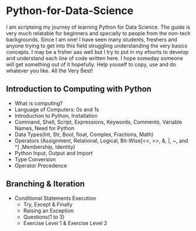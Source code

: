 # Python-for-Data-Science
I am scripteing my journey of learning Python for Data Science. The guide is very much relatable for beginners and specially to people from the non-tech backgrounds. Since I am one! I have seen many students, freshers and anyone trying to get into this field struggling understanding the very basics concepts. I may be a frsher aas well but I try to put in my efoorts to develop and understand each line of code written here. I hope someday someone will get something out of it hopefully. Help youself to copy, use and do whatever you like. All the Very Best!

## Introduction to Computing with Python
 * What is computing?
 * Language of Computers: 0s and 1s
 * Introduction to Python, Installation 
 * Command, Shell, Script, Expressions, Keywords, Comments, Variable Names, Need for Python 
 * Data Types(Int, Str, Bool, float, Complex, Fractions, Math)
 * Operators (Assignment, Relational, Logical, Bit-Wise[<<, >>, &, |, ~, and ^] ,Membership, Identity) 
 * Python Input, Output and Import
 * Type Conversion
 * Operator Precedence

## Branching & Iteration
 * Conditional Statements Execution
   * Try, Except & Finally
   * Raising an Exception
   * Questions(1 to 3)
   * Exercise Level 1 & Exercise Level 2
 
